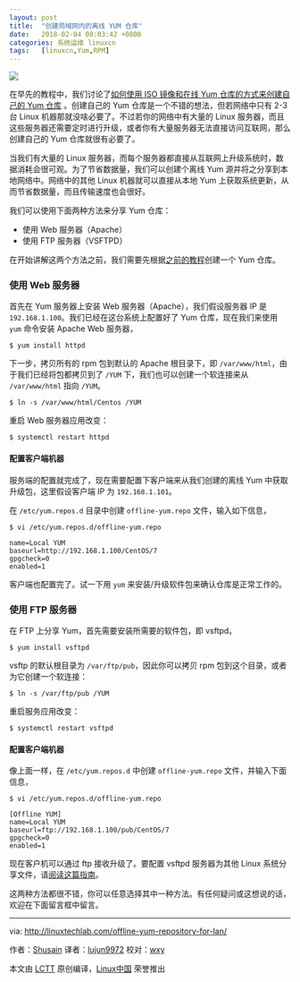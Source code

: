 ```yaml
---
layout: post
title:	"创建局域网内的离线 YUM 仓库"
date:	2018-02-04 00:03:42 +0800 
categories:	系统运维 linuxcn 
tags:	[linuxcn,Yum,RPM]
---
```



![](/Asserts/Images//attachment/album/201802/04/000335adp4ph6whg6i9vc3.jpg)


在早先的教程中，我们讨论了[如何使用 ISO 镜像和在线 Yum 仓库的方式来创建自己的 Yum 仓库](/article-9296-1.html) 。创建自己的 Yum 仓库是一个不错的想法，但若网络中只有 2-3 台 Linux 机器那就没啥必要了。不过若你的网络中有大量的 Linux 服务器，而且这些服务器还需要定时进行升级，或者你有大量服务器无法直接访问互联网，那么创建自己的 Yum 仓库就很有必要了。


当我们有大量的 Linux 服务器，而每个服务器都直接从互联网上升级系统时，数据消耗会很可观。为了节省数据量，我们可以创建个离线 Yum 源并将之分享到本地网络中。网络中的其他 Linux 机器就可以直接从本地 Yum 上获取系统更新，从而节省数据量，而且传输速度也会很好。


我们可以使用下面两种方法来分享 Yum 仓库：


* 使用 Web 服务器（Apache）
* 使用 FTP 服务器（VSFTPD）


在开始讲解这两个方法之前，我们需要先根据[之前的教程](/article-9296-1.html)创建一个 Yum 仓库。


### 使用 Web 服务器


首先在 Yum 服务器上安装 Web 服务器（Apache），我们假设服务器 IP 是 `192.168.1.100`。我们已经在这台系统上配置好了 Yum 仓库，现在我们来使用 `yum` 命令安装 Apache Web 服务器，



```
$ yum install httpd

```

下一步，拷贝所有的 rpm 包到默认的 Apache 根目录下，即 `/var/www/html`，由于我们已经将包都拷贝到了 `/YUM` 下，我们也可以创建一个软连接来从 `/var/www/html` 指向 `/YUM`。



```
$ ln -s /var/www/html/Centos /YUM

```

重启 Web 服务器应用改变：



```
$ systemctl restart httpd

```

#### 配置客户端机器


服务端的配置就完成了，现在需要配置下客户端来从我们创建的离线 Yum 中获取升级包，这里假设客户端 IP 为 `192.168.1.101`。


在 `/etc/yum.repos.d` 目录中创建 `offline-yum.repo` 文件，输入如下信息，



```
$ vi /etc/yum.repos.d/offline-yum.repo

```


```
name=Local YUM
baseurl=http://192.168.1.100/CentOS/7
gpgcheck=0
enabled=1

```

客户端也配置完了。试一下用 `yum` 来安装/升级软件包来确认仓库是正常工作的。


### 使用 FTP 服务器


在 FTP 上分享 Yum，首先需要安装所需要的软件包，即 vsftpd。



```
$ yum install vsftpd

```

vsftp 的默认根目录为 `/var/ftp/pub`，因此你可以拷贝 rpm 包到这个目录，或者为它创建一个软连接：



```
$ ln -s /var/ftp/pub /YUM

```

重启服务应用改变：



```
$ systemctl restart vsftpd

```

#### 配置客户端机器


像上面一样，在 `/etc/yum.repos.d` 中创建 `offline-yum.repo` 文件，并输入下面信息，



```
$ vi /etc/yum.repos.d/offline-yum.repo

```


```
[Offline YUM]
name=Local YUM
baseurl=ftp://192.168.1.100/pub/CentOS/7
gpgcheck=0
enabled=1

```

现在客户机可以通过 ftp 接收升级了。要配置 vsftpd 服务器为其他 Linux 系统分享文件，请[阅读这篇指南](http://linuxtechlab.com/ftp-secure-installation-configuration/)。


这两种方法都很不错，你可以任意选择其中一种方法。有任何疑问或这想说的话，欢迎在下面留言框中留言。




---


via: <http://linuxtechlab.com/offline-yum-repository-for-lan/>


作者：[Shusain](http://linuxtechlab.com/author/shsuain/) 译者：[lujun9972](https://github.com/lujun9972) 校对：[wxy](https://github.com/wxy)


本文由 [LCTT](https://github.com/LCTT/TranslateProject) 原创编译，[Linux中国](https://linux.cn/) 荣誉推出
